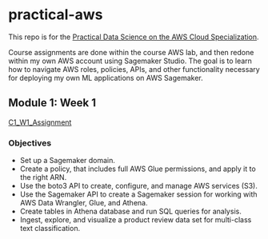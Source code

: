 # practical-aws
This repo is for the [Practical Data Science on the AWS Cloud Specialization](https://www.coursera.org/specializations/practical-data-science).

Course assignments are done within the course AWS lab, and then redone within my own AWS account using Sagemaker Studio. The goal is to learn how to navigate AWS roles, policies, APIs, and other functionality necessary for deploying my own ML applications on AWS Sagemaker.

## Module 1: Week 1
[C1_W1_Assignment](https://github.com/curtpond/practical-aws/blob/main/nb/C1_W1_Assignment.ipynb)
### Objectives
- Set up a Sagemaker domain.
- Create a policy, that includes full AWS Glue permissions, and apply it to the right ARN.
- Use the boto3 API to create, configure, and manage AWS services (S3).
- Use the Sagemaker API to create a Sagemaker session for working with AWS Data Wrangler, Glue, and Athena.
- Create tables in Athena database and run SQL queries for analysis.
- Ingest, explore, and visualize a product review data set for multi-class text classification.
